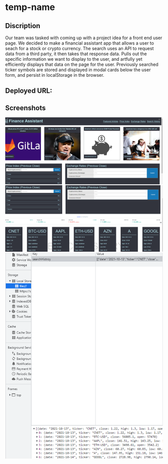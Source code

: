 # temp-name

## Discription
Our team was tasked with coming up with a project idea for a front end user page. We decided to make a financial assistant app
that allows a user to seach for a stock or crypto currency. The search uses an API to request data from a third party, it then takes that 
response data. Pulls out the specific information we want to display to the user, and artfully yet efficiently displays that data on the page for the user. Previously searched ticker symbols are stored and displayed in modal cards below the user form, and persist in localStorage in the browser.

## Deployed URL:


## Screenshots
![alt text](./assets/images/top-of-page.png)
![alt text](./assets/images/input-history-ticker.png)
![alt text](./assets/images/localstorage.png)